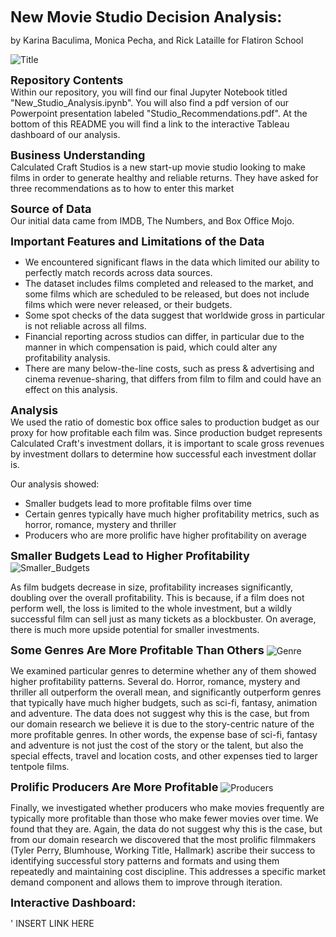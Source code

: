  <font size="+2">**New Movie Studio Decision Analysis:** </font>

by  Karina Baculima, Monica Pecha, and Rick Lataille for Flatiron School

![Title](https://github.com/rjlatail/Phase_2_Repo/blob/main/Images/title.png)

<font size="+1">**Repository Contents**</font>  
Within our repository, you will find our final Jupyter Notebook titled "New_Studio_Analysis.ipynb". You will also find a pdf version of our Powerpoint presentation labeled "Studio_Recommendations.pdf". At the bottom of this README you will find a link to the interactive Tableau dashboard of our analysis.


<font size="+1">**Business Understanding**</font>  
Calculated Craft Studios is a new start-up movie studio looking to make films in order to generate healthy and reliable returns.  They have asked for three recommendations as to how to enter this market

<font size="+1">**Source of Data**</font>  
Our initial data came from IMDB, The Numbers, and Box Office Mojo.

<font size="+1">**Important Features and Limitations of the Data**</font>

- We encountered significant flaws in the data which limited our ability to perfectly match records across data sources.
- The dataset includes films completed and released to the market, and some films which are scheduled to be released, but does not include films which were never released, or their budgets. 
- Some spot checks of the data suggest that worldwide gross in particular is not reliable across all films.
- Financial reporting across studios can differ, in particular due to the manner in which compensation is paid, which could alter any profitability analysis.
- There are many below-the-line costs, such as press & advertising and cinema revenue-sharing, that differs from film to film and could have an effect on this analysis.


<font size="+1">**Analysis**</font>  
We used the ratio of domestic box office sales to production budget as our proxy for how profitable each film was.  Since production budget represents Calculated Craft's investment dollars, it is important to scale gross revenues by investment dollars to determine how successful each investment dollar is.

Our analysis showed:
- Smaller budgets lead to more profitable films over time
- Certain genres typically have much higher profitability metrics, such as horror, romance, mystery and thriller
- Producers who are more prolific have higher profitability on average


<font size="+1">**Smaller Budgets Lead to Higher Profitability**</font>
![Smaller_Budgets](https://github.com/rjlatail/Phase_2_Repo/blob/main/Images/smaller_budgets.png)

As film budgets decrease in size, profitability increases significantly, doubling over the overall profitability.  This is because, if a film does not perform well, the loss is limited to the whole investment, but a wildly successful film can sell just as many tickets as a blockbuster.  On average, there is much more upside potential for smaller investments.


<font size="+1">**Some Genres Are More Profitable Than Others**</font>
![Genre](https://github.com/rjlatail/Phase_2_Repo/blob/main/Images/genre.png)

We examined particular genres to determine whether any of them showed higher profitability patterns.  Several do.  Horror, romance, mystery and thriller all outperform the overall mean, and significantly outperform genres that typically have much higher budgets, such as sci-fi, fantasy, animation and adventure.  The data does not suggest why this is the case, but from our domain research we believe it is due to the story-centric nature of the more profitable genres.  In other words, the expense base of sci-fi, fantasy and adventure is not just the cost of the story or the talent, but also the special effects, travel and location costs, and other expenses tied to larger tentpole films.


<font size="+1">**Prolific Producers Are More Profitable**</font>
![Producers](https://github.com/rjlatail/Phase_2_Repo/blob/main/Images/smaller_budgets.png)

Finally, we investigated whether producers who make movies frequently are typically more profitable than those who make fewer movies over time.  We found that they are.  Again, the data do not suggest why this is the case, but from our domain research we discovered that the most prolific filmmakers (Tyler Perry, Blumhouse, Working Title, Hallmark) ascribe their success to identifying successful story patterns and formats and using them repeatedly and maintaining cost discipline.  This addresses a specific market demand component and allows them to improve through iteration.


<font size="+1">**Interactive Dashboard:**</font>

' INSERT LINK HERE
